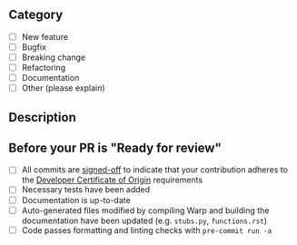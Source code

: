 <!--
Thank you for contributing to NVIDIA Warp!

See the contribution guide: https://nvidia.github.io/warp/modules/contribution_guide.html

Please fill the relevant sections.

Checkboxes can also be marked after you submit the PR.
-->

## Category
<!--
Please check all applicable options from the list below (use [x] in Markdown)
-->

- [ ] New feature
- [ ] Bugfix
- [ ] Breaking change
- [ ] Refactoring
- [ ] Documentation
- [ ] Other (please explain)

## Description
<!--
Please add a description of what this PR aims to accomplish. 
Existing issues may be reference using a special keyword, e.g. Closes #10
Include any limitations or non-handled areas in the changes.
-->

## Before your PR is "Ready for review"

- [ ] All commits are [signed-off](https://git-scm.com/docs/git-commit#Documentation/git-commit.txt--s) to indicate that your contribution adheres to the [Developer Certificate of Origin](https://developercertificate.org/) requirements
- [ ] Necessary tests have been added
- [ ] Documentation is up-to-date
- [ ] Auto-generated files modified by compiling Warp and building the documentation have been updated (e.g. `stubs.py`, `functions.rst`)
- [ ] Code passes formatting and linting checks with `pre-commit run -a`
